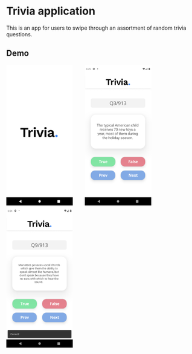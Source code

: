 # Trivia application

This is an app for users to swipe through an assortment of random trivia questions.

## Demo

<img src="/images/splash_screen.png" width=35% height=35%> &nbsp;&nbsp;&nbsp;&nbsp;&nbsp;&nbsp; <img src="/images/trivia_in_action.png" width=35% height=35%>&nbsp;&nbsp;&nbsp;&nbsp;&nbsp;&nbsp;<img src="/images/false_answer.png" width=35% height=35%>

